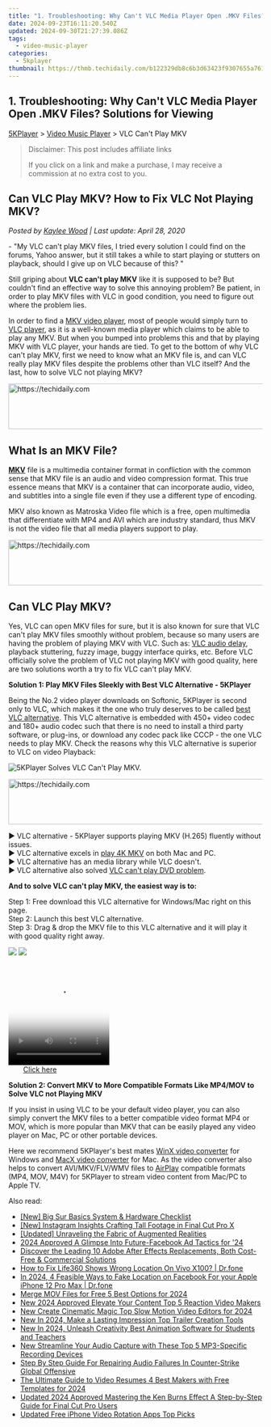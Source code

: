 ```yaml
---
title: "1. Troubleshooting: Why Can't VLC Media Player Open .MKV Files? Solutions for Viewing"
date: 2024-09-23T16:11:20.540Z
updated: 2024-09-30T21:27:39.086Z
tags:
  - video-music-player
categories:
  - 5kplayer
thumbnail: https://thmb.techidaily.com/b122329db8c6b3d63423f9307655a76116968c0c0abe05f97a8832ce02d38917.jpg
---
```


## 1. Troubleshooting: Why Can't VLC Media Player Open .MKV Files? Solutions for Viewing

[5KPlayer](https://tools.techidaily.com/5kplayer/products/) \> [Video Music Player](https://tools.techidaily.com/5kplayer/video-music-player/) \> VLC Can't Play MKV

>  Disclaimer: This post includes affiliate links
>
>  If you click on a link and make a purchase, I may receive a commission at no extra cost to you.
>

## Can VLC Play MKV? How to Fix VLC Not Playing MKV?

 _Posted by [Kaylee Wood](https://www.quora.com/profile/Amanda-Hu-21) | Last update: April 28, 2020_

\- "My VLC can't play MKV files, I tried every solution I could find on the forums, Yahoo answer, but it still takes a while to start playing or stutters on playback, should I give up on VLC because of this? "

Still griping about **VLC can't play MKV** like it is supposed to be? But couldn't find an effective way to solve this annoying problem? Be patient, in order to play MKV files with VLC in good condition, you need to figure out where the problem lies. 

In order to find a [MKV video player](https://tools.techidaily.com/5kplayer/video-music-player/), most of people would simply turn to [VLC player](https://tools.techidaily.com/5kplayer/products/), as it is a well-known media player which claims to be able to play any MKV. But when you bumped into problems this and that by playing MKV with VLC player, your hands are tied. To get to the bottom of why VLC can't play MKV, first we need to know what an MKV file is, and can VLC really play MKV files despite the problems other than VLC itself? And the last, how to solve VLC not playing MKV? 

<!-- affiliate ads begin -->
<a href="https://appsumo.8odi.net/c/5597632/2123730/7443" target="_top" id="2123730">
  <img src="//a.impactradius-go.com/display-ad/7443-2123730" border="0" alt="https://techidaily.com" width="728" height="90"/>
</a>
<img height="0" width="0" src="https://appsumo.8odi.net/i/5597632/2123730/7443" style="position:absolute;visibility:hidden;" border="0" />
<!-- affiliate ads end -->

## What Is an MKV File?

[**MKV**](https://en.wikipedia.org/wiki/Matroska) file is a multimedia container format in confliction with the common sense that MKV file is an audio and video compression format. This true essence means that MKV is a container that can incorporate audio, video, and subtitles into a single file even if they use a different type of encoding. 

MKV also known as Matroska Video file which is a free, open multimedia that differentiate with MP4 and AVI which are industry standard, thus MKV is not the video file that all media players support to play.

<!-- affiliate ads begin -->
<a href="https://appsumo.8odi.net/c/5597632/2123726/7443" target="_top" id="2123726">
  <img src="//a.impactradius-go.com/display-ad/7443-2123726" border="0" alt="https://techidaily.com" width="600" height="90"/>
</a>
<img height="0" width="0" src="https://appsumo.8odi.net/i/5597632/2123726/7443" style="position:absolute;visibility:hidden;" border="0" />
<!-- affiliate ads end -->

## Can VLC Play MKV?

Yes, VLC can open MKV files for sure, but it is also known for sure that VLC can't play MKV files smoothly without problem, because so many users are having the problem of playing MKV with VLC. Such as: [VLC audio delay](https://tools.techidaily.com/5kplayer/video-music-player/), playback stuttering, fuzzy image, buggy interface quirks, etc. Before VLC officially solve the problem of VLC not playing MKV with good quality, here are two solutions worth a try to fix VLC can't play MKV. 

**Solution 1: Play MKV Files Sleekly with Best VLC Alternative - 5KPlayer** 

Being the No.2 video player downloads on Softonic, 5KPlayer is second only to VLC, which makes it the one who truly deserves to be called [best VLC alternative](https://tools.techidaily.com/5kplayer/video-music-player/). This VLC alternative is embedded with 450+ video codec and 180+ audio codec such that there is no need to install a third party software, or plug-ins, or download any codec pack like CCCP - the one VLC needs to play MKV. Check the reasons why this VLC alternative is superior to VLC on video Playback:

![5KPlayer Solves VLC Can't Play MKV.](https://www.5kplayer.com/video-music-player/img/play-8k-movies-on-mac.jpg) 

<!-- affiliate ads begin -->
<a href="https://appsumo.8odi.net/c/5597632/2075483/7443" target="_top" id="2075483">
  <img src="//a.impactradius-go.com/display-ad/7443-2075483" border="0" alt="https://techidaily.com" width="728" height="90"/>
</a>
<img height="0" width="0" src="https://appsumo.8odi.net/i/5597632/2075483/7443" style="position:absolute;visibility:hidden;" border="0" />
<!-- affiliate ads end -->

▶ VLC alternative - 5KPlayer supports playing MKV (H.265) fluently without issues.   
▶ VLC alternative excels in [play 4K MKV](https://tools.techidaily.com/5kplayer/video-music-player/) on both Mac and PC.  
▶ VLC alternative has an media library while VLC doesn't.  
▶ VLC alternative also solved [VLC can't play DVD problem](https://tools.techidaily.com/5kplayer/video-music-player/). 

**And to solve VLC can't play MKV, the easiest way is to:**

Step 1: Free download this VLC alternative for Windows/Mac right on this page.   
Step 2: Launch this best VLC alternative.   
Step 3: Drag & drop the MKV file to this VLC alternative and it will play it with good quality right away. 

[![](https://www.5kplayer.com/video-music-player/../button/freedownwhitewin.png)](https://tools.techidaily.com/5kplayer/products/) [![](https://www.5kplayer.com/video-music-player/../button/freedownbackmac.png)](https://tools.techidaily.com/5kplayer/products/) 

<!-- affiliate ads begin -->
<span id="1374819">
					<video width="200" height="200" style="cursor:pointer"
           poster="//a.impactradius-go.com/display-clicktoplayimage/1374819.png"
           onclick="if(!this.playClicked){this.play();this.setAttribute('controls',true);this.playClicked=true;}">
	   <source src="//a.impactradius-go.com/display-ad/15852-1374819">
	   <img src="//a.impactradius-go.com/display-clicktoplayimage/1374819.png" style="border: none; height: 100%; width: 100%; object-fit: contain">
	</video>
	<div style="width:125px;text-align:center"><a href="javascript:window.open(decodeURIComponent('https%3A%2F%2Fthefitville.pxf.io%2Fc%2F5597632%2F1374819%2F15852'), '_blank');void(0);">Click here</a></div>
</span>
<img height="0" width="0" src="https://imp.pxf.io/i/5597632/1374819/15852" style="position:absolute;visibility:hidden;" border="0" />
<!-- affiliate ads end -->

**Solution 2: Convert MKV to More Compatible Formats Like MP4/MOV to Solve VLC not Playing MKV** 

If you insist in using VLC to be your default video player, you can also simply convert the MKV files to a better compatible video format MP4 or MOV, which is more popular than MKV that can be easily played any video player on Mac, PC or other portable devices. 

 Here we recommend 5KPlayer's best mates [WinX video converter](https://tools.techidaily.com/5kplayer/products/) for Windows and [MacX video converter](https://tools.techidaily.com/5kplayer/products/) for Mac. As the video converter also helps to convert AVI/MKV/FLV/WMV files to [AirPlay](https://tools.techidaily.com/5kplayer/airplay/) compatible formats (MP4, MOV, M4V) for 5KPlayer to stream video content from Mac/PC to Apple TV.

<ins class="adsbygoogle"
     style="display:block"
     data-ad-format="autorelaxed"
     data-ad-client="ca-pub-7571918770474297"
     data-ad-slot="1223367746"></ins>

<ins class="adsbygoogle"
     style="display:block"
     data-ad-client="ca-pub-7571918770474297"
     data-ad-slot="8358498916"
     data-ad-format="auto"
     data-full-width-responsive="true"></ins>

<span class="atpl-alsoreadstyle">Also read:</span>
<div><ul>
<li><a href="https://extra-hints.techidaily.com/new-big-sur-basics-system-and-hardware-checklist/"><u>[New] Big Sur Basics System & Hardware Checklist</u></a></li>
<li><a href="https://instagram-videos.techidaily.com/new-instagram-insights-crafting-tall-footage-in-final-cut-pro-x/"><u>[New] Instagram Insights Crafting Tall Footage in Final Cut Pro X</u></a></li>
<li><a href="https://some-guidance.techidaily.com/updated-unraveling-the-fabric-of-augmented-realities/"><u>[Updated] Unraveling the Fabric of Augmented Realities</u></a></li>
<li><a href="https://facebook-clips.techidaily.com/2024-approved-a-glimpse-into-future-facebook-ad-tactics-for-24/"><u>2024 Approved A Glimpse Into Future-Facebook Ad Tactics for '24</u></a></li>
<li><a href="https://win-amazing.techidaily.com/discover-the-leading-10-adobe-after-effects-replacements-both-cost-free-and-commercial-solutions/"><u>Discover the Leading 10 Adobe After Effects Replacements, Both Cost-Free & Commercial Solutions</u></a></li>
<li><a href="https://fake-location.techidaily.com/how-to-fix-life360-shows-wrong-location-on-vivo-x100-drfone-by-drfone-virtual-android/"><u>How to Fix Life360 Shows Wrong Location On Vivo X100? | Dr.fone</u></a></li>
<li><a href="https://location-social.techidaily.com/in-2024-4-feasible-ways-to-fake-location-on-facebook-for-your-apple-iphone-12-pro-max-drfone-by-drfone-virtual-ios/"><u>In 2024, 4 Feasible Ways to Fake Location on Facebook For your Apple iPhone 12 Pro Max | Dr.fone</u></a></li>
<li><a href="https://video-ai-editor.techidaily.com/merge-mov-files-for-free-5-best-options-for-2024/"><u>Merge MOV Files for Free 5 Best Options for 2024</u></a></li>
<li><a href="https://video-ai-editor.techidaily.com/new-2024-approved-elevate-your-content-top-5-reaction-video-makers/"><u>New 2024 Approved Elevate Your Content Top 5 Reaction Video Makers</u></a></li>
<li><a href="https://video-ai-editor.techidaily.com/new-create-cinematic-magic-top-slow-motion-video-editors-for-2024/"><u>New Create Cinematic Magic Top Slow Motion Video Editors for 2024</u></a></li>
<li><a href="https://video-ai-editor.techidaily.com/new-in-2024-make-a-lasting-impression-top-trailer-creation-tools/"><u>New In 2024, Make a Lasting Impression Top Trailer Creation Tools</u></a></li>
<li><a href="https://video-ai-editor.techidaily.com/new-in-2024-unleash-creativity-best-animation-software-for-students-and-teachers/"><u>New In 2024, Unleash Creativity Best Animation Software for Students and Teachers</u></a></li>
<li><a href="https://sound-tweaking.techidaily.com/new-streamline-your-audio-capture-with-these-top-5-mp3-specific-recording-devices/"><u>New Streamline Your Audio Capture with These Top 5 MP3-Specific Recording Devices</u></a></li>
<li><a href="https://sound-issues.techidaily.com/step-by-step-guide-for-repairing-audio-failures-in-counter-strike-global-offensive/"><u>Step By Step Guide For Repairing Audio Failures In Counter-Strike Global Offensive</u></a></li>
<li><a href="https://video-ai-editor.techidaily.com/the-ultimate-guide-to-video-resumes-4-best-makers-with-free-templates-for-2024/"><u>The Ultimate Guide to Video Resumes 4 Best Makers with Free Templates for 2024</u></a></li>
<li><a href="https://video-ai-editor.techidaily.com/updated-2024-approved-mastering-the-ken-burns-effect-a-step-by-step-guide-for-final-cut-pro-users/"><u>Updated 2024 Approved Mastering the Ken Burns Effect A Step-by-Step Guide for Final Cut Pro Users</u></a></li>
<li><a href="https://video-ai-editor.techidaily.com/updated-free-iphone-video-rotation-apps-top-picks/"><u>Updated Free iPhone Video Rotation Apps Top Picks</u></a></li>
</ul></div>

